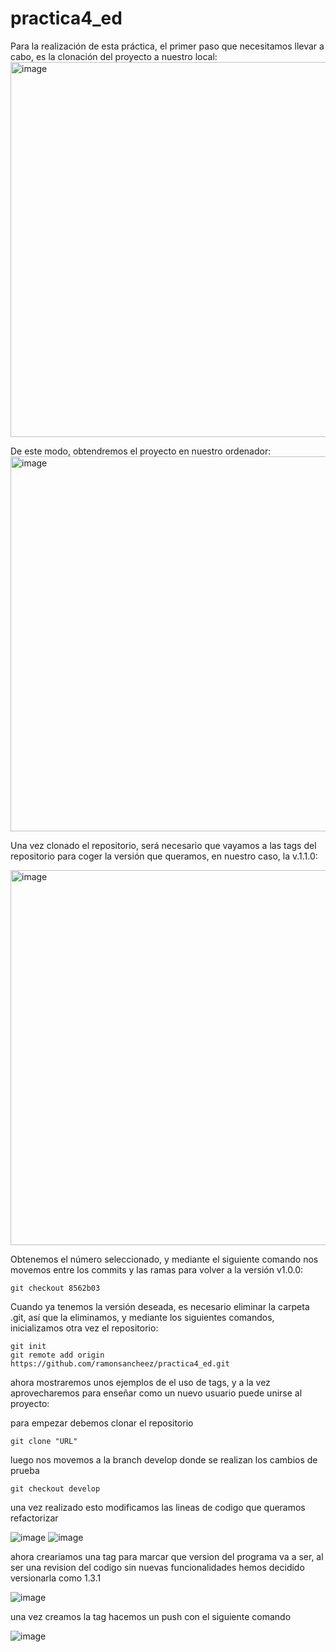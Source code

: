 # practica4_ed

Para la realización de esta práctica, el primer paso que necesitamos llevar a cabo, es la clonación del proyecto a nuestro local:
<img width="600" alt="image" src="https://user-images.githubusercontent.com/91556453/159168300-f420e27a-e386-4311-a2b0-bfa4c5fbc8ef.png">

De este modo, obtendremos el proyecto en nuestro ordenador:
<img width="600" alt="image" src="https://user-images.githubusercontent.com/91556453/159168425-a6d64ce3-39a1-49c5-8ef3-712dd4f76bde.png">

Una vez clonado el repositorio, será necesario que vayamos a las tags del repositorio para coger la versión que queramos, en nuestro caso, la v.1.1.0:

<img width="600" alt="image" src="https://user-images.githubusercontent.com/91556453/159168682-d622bf09-d7e8-4d89-b37f-e2cedd90d793.png">

Obtenemos el número seleccionado, y mediante el siguiente comando nos movemos entre los commits y las ramas para volver a la versión v1.0.0:
```
git checkout 8562b03
```

Cuando ya tenemos la versión deseada, es necesario eliminar la carpeta .git, así que la eliminamos, y mediante los siguientes comandos, inicializamos otra vez el repositorio:
```
git init
git remote add origin https://github.com/ramonsancheez/practica4_ed.git
```
ahora mostraremos unos ejemplos de el uso de tags, y a la vez aprovecharemos para enseñar como un nuevo usuario puede unirse al proyecto:

para empezar debemos clonar el repositorio
```
git clone "URL"
```
luego nos movemos a la branch develop donde se realizan los cambios de prueba
```
git checkout develop
```
una vez realizado esto modificamos las lineas de codigo que queramos refactorizar

![image](https://user-images.githubusercontent.com/92529346/159180106-75a7dabe-1731-4a60-b651-5282af58cc42.png)
![image](https://user-images.githubusercontent.com/92529346/159180120-3b83c00b-e257-427f-a756-e0b86f9216c2.png)

ahora creariamos una tag para marcar que version del programa va a ser, al ser una revision del codigo sin nuevas funcionalidades hemos decidido versionarla como 1.3.1

![image](https://user-images.githubusercontent.com/92529346/159180149-c32c72da-00f7-4806-b896-146a7063e3b6.png)

una vez creamos la tag hacemos un push con el siguiente comando 

![image](https://user-images.githubusercontent.com/92529346/159180093-fc3a0612-28cf-4b43-9caa-10ff7dd863ab.png)
